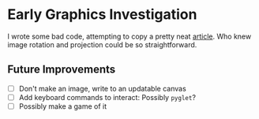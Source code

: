 # Early Graphics Investigation

I wrote some bad code, attempting to copy a pretty neat
[article](http://www.helixsoft.nl/articles/circle/sincos.htm). Who knew image
rotation and projection could be so straightforward.


## Future Improvements

- [ ] Don't make an image, write to an updatable canvas
- [ ] Add keyboard commands to interact: Possibly `pyglet`?
- [ ] Possibly make a game of it
